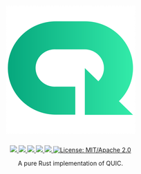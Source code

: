 <h1 align="center">
 <a href="https://quic.ly"><img src="./doc/quicly.png" alt="quic.ly"></a>
 <br>
</h1>
<p align="center">
 <a href="https://github.com/quic-ly/quicly/actions"> 
  <img src="https://github.com/quic-ly/quicly/workflows/cargo/badge.svg">
 </a> 
 <a href="https://codecov.io/gh/quic-ly/quicly"> 
  <img src="https://codecov.io/gh/quic-ly/quicly/branch/main/graph/badge.svg">
 </a>
 <a href="https://deps.rs/repo/github/quic-ly/quicly"> 
  <img src="https://deps.rs/repo/github/quic-ly/quicly/status.svg">
 </a>
 <a href="https://crates.io/crates/quicly"> 
  <img src="https://img.shields.io/crates/v/quicly.svg">
 </a> 
 <a href="https://docs.rs/quicly"> 
  <img src="https://docs.rs/quicly/badge.svg">
 </a>
 <a href="https://doc.rust-lang.org/1.6.0/complement-project-faq.html#why-dual-mitasl2-license">
  <img src="https://img.shields.io/badge/license-MIT%2FApache--2.0-blue" alt="License: MIT/Apache 2.0">
 </a>
</p>
<p align="center">
 A pure Rust implementation of QUIC.
</p>
